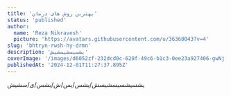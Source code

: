 ```yaml
---
title: 'بهترین روش های درمان'
status: 'published'
author:
  name: 'Reza Nikravesh'
  picture: 'https://avatars.githubusercontent.com/u/36360043?v=4'
slug: 'bhtryn-rwsh-hy-drmn'
description: 'یشسیسشیسشیش'
coverImage: '/images/d6052zf-232dcd0c-628f-49c6-b1c3-0ee23a927406-gwNj.jpg'
publishedAt: '2024-12-01T11:27:37.895Z'
---
```


یشسیشسیسشیسش/یشس/یس/ش/یشس/ی/سشیش